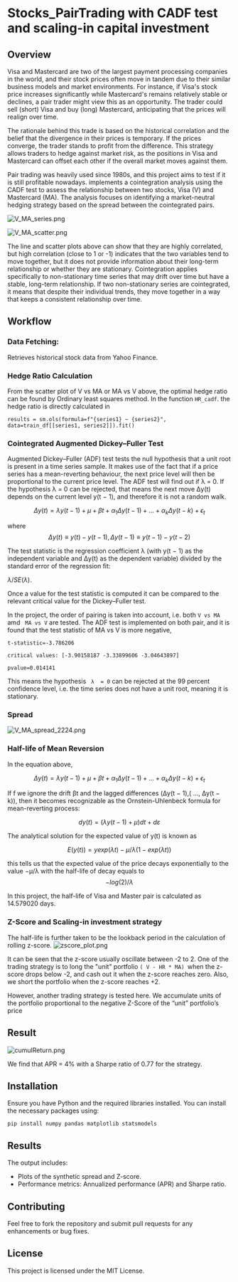 # Stocks_PairTrading with CADF test and scaling-in capital investment

## Overview
Visa and Mastercard are two of the largest payment processing companies in the world, and their stock prices often move in tandem due to their similar business models and market environments. 
For instance, if Visa's stock price increases significantly while Mastercard's remains relatively stable or declines, a pair trader might view this as an opportunity. The trader could sell (short) Visa and buy (long) Mastercard, anticipating that the prices will realign over time.

The rationale behind this trade is based on the historical correlation and the belief that the divergence in their prices is temporary. If the prices converge, the trader stands to profit from the difference. This strategy allows traders to hedge against market risk, as the positions in Visa and Mastercard can offset each other if the overall market moves against them.


Pair trading was heavily used since 1980s, and this project aims to test if it is still profitable nowadays. implements a cointegration analysis using the CADF test to assess the relationship between two stocks, Visa (V) and Mastercard (MA). 
The analysis focuses on identifying a market-neutral hedging strategy based on the spread between the cointegrated pairs.

![V_MA_series.png](V_MA_series.png)

![V_MA_scatter.png](V_MA_scatter.png)

The line and scatter plots above can show that they are highly correlated, but high correlation (close to 1 or -1) indicates that the two variables tend to move together, but it does not provide information about their long-term relationship or whether they are stationary.
Cointegration applies specifically to non-stationary time series that may drift over time but have a stable, long-term relationship.
If two non-stationary series are cointegrated, it means that despite their individual trends, they move together in a way that keeps a consistent relationship over time.

## Workflow
### Data Fetching:
Retrieves historical stock data from Yahoo Finance.

### Hedge Ratio Calculation
From the scatter plot of V vs MA or MA vs V above, the optimal hedge ratio can be found by Ordinary least squares method. In the function  `HR_cadf`. the hedge ratio is directly calculated in

```
results = sm.ols(formula=f"{series1} ~ {series2}", data=train_df[[series1, series2]]).fit()
```


### Cointegrated Augmented Dickey–Fuller Test
Augmented Dickey–Fuller (ADF) test tests the null hypothesis that a unit root is present in a time series sample. 
It makes use of the fact that if a price series has a mean-reverting behaviour, the next price level will then be proportional to the current price level.
 The ADF test will find out if λ = 0. If the hypothesis λ = 0 can be rejected, that means the next move Δy(t) depends on the current level y(t − 1), and therefore it is not a random walk. 


$$\Delta y(t) = \lambda y(t - 1) + \mu + \beta t + \alpha_1 \Delta y(t - 1) + \ldots + \alpha_k \Delta y(t - k) + \epsilon_t$$

where $$Δy(t) ≡ y(t) − y(t − 1), Δy(t − 1) ≡ y(t − 1) − y(t − 2) $$


The test statistic is the regression coefficient λ (with y(t − 1) as the independent variable and Δy(t) as the dependent variable) divided by the standard error of the regression fit: 

$λ/SE(λ)$.

Once a value for the test statistic is computed it can be compared to the relevant critical value for the Dickey–Fuller test. 

In the project, the order of pairing is taken into account, i.e. both `V vs MA` amd ` MA vs V` are tested. The ADF test is implemented on both pair, and it is found that the test statistic of
MA vs V is more negative, 

```
t-statistic=-3.786206

critical values: [-3.90158187 -3.33899606 -3.04643897]

pvalue=0.014141
```

This means the hypothesis ` λ  = 0` can be rejected at the 99 percent confidence level, i.e. 
the time series does not have a unit root, meaning it is stationary.



### Spread
![V_MA_spread_2224.png](V_MA_spread_2224.png)


### Half-life of Mean Reversion
In the equation above, 

$$\Delta y(t) = \lambda y(t - 1) + \mu + \beta t + \alpha_1 \Delta y(t - 1) + \ldots + \alpha_k \Delta y(t - k) + \epsilon_t$$

If f we ignore the drift βt and the lagged differences (Δy(t − 1),( …, Δy(t − k)), then it becomes recognizable as the Ornstein-Uhlenbeck formula for mean-reverting process: 

$$ dy(t) = (λy(t − 1) + μ)dt + dε$$

The analytical solution for the expected value of y(t) is known as 

$$ E(  y(t)) = y exp(λt) − μ/λ(1 − exp(λt))  $$

this tells us that the expected value of the price decays exponentially to the value −μ/λ with the half-life of decay equals to 
$$ −log(2)/λ $$

In this project, the half-life of Visa and Master pair is calculated as 14.579020 days.

### Z-Score and Scaling-in investment strategy
The half-life is further taken to be the lookback period in the calculation of rolling z-score. 
![zscore_plot.png](zscore_plot.png)

It can be seen that the z-score usually oscillate between -2 to 2. One of the trading strategy is to long the "unit" portfolio `( V - HR * MA) `when the z-score drops below -2,
and cash out it when the z-score reaches zero.
Also, we short the portfolio when the z-score reaches +2. 

However, another trading strategy is tested here. We accumulate units of the portfolio proportional to the negative Z-Score of the “unit” portfolio’s price

## Result

![cumulReturn.png](cumulReturn.png)

We find that APR = 4% with a Sharpe ratio of 0.77 for the strategy.

## Installation

Ensure you have Python and the required libraries installed. You can install the necessary packages using:

```
pip install numpy pandas matplotlib statsmodels
```



## Results

The output includes:

- Plots of the synthetic spread and Z-score.
- Performance metrics: Annualized performance (APR) and Sharpe ratio.

## Contributing

Feel free to fork the repository and submit pull requests for any enhancements or bug fixes.

## License

This project is licensed under the MIT License.
